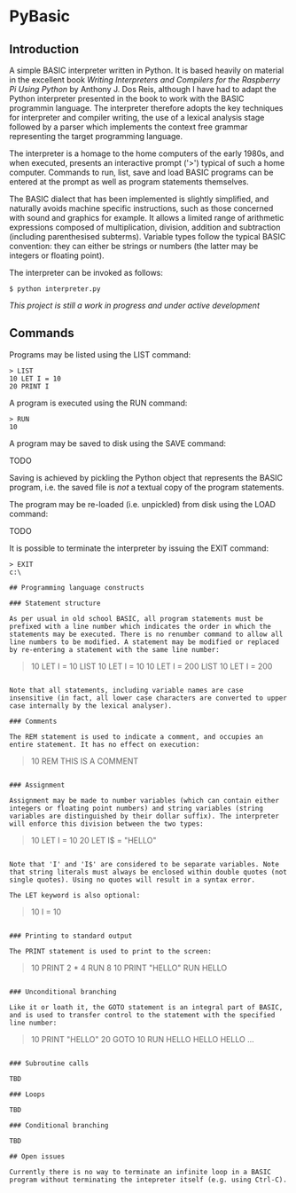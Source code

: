 # PyBasic

## Introduction

A simple BASIC interpreter written in Python. It is based heavily on material in the excellent book *Writing Interpreters and Compilers for the Raspberry Pi Using Python* by Anthony J. Dos Reis, although I have had to adapt the Python interpreter presented in the book to work with the BASIC programmin language. The interpreter therefore adopts the key techniques for interpreter and compiler writing, the use of a lexical analysis stage followed by a parser which implements the context free grammar representing the target programming language.

The interpreter is a homage to the home computers of the early 1980s, and when executed, presents an interactive prompt ('>') typical of such a home computer. Commands to run, list, save and load BASIC programs can be entered at the prompt as well as program statements themselves. 

The BASIC dialect that has been implemented is slightly simplified, and naturally avoids machine specific instructions, such as those concerned with sound and graphics for example. It allows a limited range of arithmetic expressions composed of multiplication, division, addition and subtraction (including parenthesised subterms). Variable types follow the typical BASIC convention: they can either be strings or numbers (the latter may be integers or floating point).

The interpreter can be invoked as follows:

```
$ python interpreter.py
```

*This project is still a work in progress and under active development*

## Commands

Programs may be listed using the LIST command:

```
> LIST
10 LET I = 10
20 PRINT I
```

A program is executed using the RUN command:

```
> RUN
10
```

A program may be saved to disk using the SAVE command:

TODO

Saving is achieved by pickling the Python object that represents the BASIC program, i.e. the saved file is *not* a textual copy of the program statements.

The program may be re-loaded (i.e. unpickled) from disk using the LOAD command: 

TODO

It is possible to terminate the interpreter by issuing the EXIT command:

```
> EXIT
c:\

## Programming language constructs

### Statement structure

As per usual in old school BASIC, all program statements must be prefixed with a line number which indicates the order in which the statements may be executed. There is no renumber command to allow all line numbers to be modified. A statement may be modified or replaced by re-entering a statement with the same line number:

```
> 10 LET I = 10
> LIST
10 LET I = 10
> 10 LET I = 200
> LIST
10 LET I = 200
```

Note that all statements, including variable names are case insensitive (in fact, all lower case characters are converted to upper case internally by the lexical analyser).

### Comments

The REM statement is used to indicate a comment, and occupies an entire statement. It has no effect on execution:

```
> 10 REM THIS IS A COMMENT
```

### Assignment

Assignment may be made to number variables (which can contain either integers or floating point numbers) and string variables (string variables are distinguished by their dollar suffix). The interpreter will enforce this division between the two types:

```
> 10 LET I = 10
> 20 LET I$ = "HELLO"
```

Note that 'I' and 'I$' are considered to be separate variables. Note that string literals must always be enclosed within double quotes (not single quotes). Using no quotes will result in a syntax error.

The LET keyword is also optional:

```
> 10 I = 10
```

### Printing to standard output

The PRINT statement is used to print to the screen:

```
> 10 PRINT 2 * 4
> RUN
8
> 10 PRINT "HELLO"
> RUN
HELLO
```

### Unconditional branching

Like it or loath it, the GOTO statement is an integral part of BASIC, and is used to transfer control to the statement with the specified line number:

```
> 10 PRINT "HELLO"
> 20 GOTO 10
> RUN
HELLO
HELLO
HELLO
...
```

### Subroutine calls

TBD

### Loops

TBD

### Conditional branching

TBD

## Open issues

Currently there is no way to terminate an infinite loop in a BASIC program without terminating the intepreter itself (e.g. using Ctrl-C).
